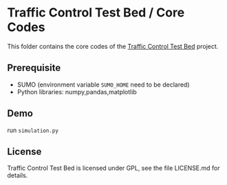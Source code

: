 # Traffic Control Test Bed / Core Codes

This folder contains the core codes of the [Traffic Control Test Bed](https://github.com/intelaligent/tctb) project.

## Prerequisite

* SUMO (environment variable `SUMO_HOME` need to be declared)
* Python libraries: numpy,pandas,matplotlib

## Demo

run `simulation.py`

## License

Traffic Control Test Bed is licensed under GPL, see the file LICENSE.md for details.